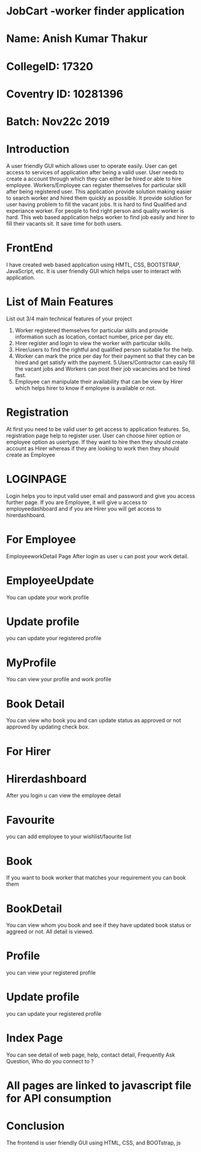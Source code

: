 
# JobCart -worker finder application 
# Name: Anish Kumar Thakur

# CollegeID: 17320
# Coventry ID: 10281396
# Batch: Nov22c 2019

# Introduction
A user friendly GUI which allows user to operate easily. User can get access to services of application after being a valid user.
User needs to create a account through which they can either be hired or able to hire employee.  Workers/Employee can register 
themselves for particular skill after being registered user. This application provide solution making easier to search worker 
and hired them quickly as possible. It provide solution for user having problem to fill the vacant jobs. It is hard to find
Qualified and experiance worker. For people to find right person and quality worker is hard. This web based application helps
worker to find job easily and hirer to fill their vacants sit. It save time for both users.

# FrontEnd
I have created web based application using HMTL, CSS, BOOTSTRAP, JavaScript, etc. It is user friendly GUI which helps user to 
interact with application.



# List of Main Features
List out 3/4 main technical features of your project
1.	Worker registered themselves for particular skills and provide information such as location, contact number, price per day etc.
2.	Hirer register and login to view the worker with particular skills.
3. Hirer/users to find the rightful and qualified person suitable for the help.
4. Worker can mark the price per day for their payment so that they can be hired and get satisfy with the payment.
5.Users/Contractor can easily fill the vacant jobs and Workers can post their job vacancies and be hired fast.
6. Employee can manipulate their availability that can be view by Hirer which helps hirer to know if employee is available or not.

# Registration
At first you need to be valid user to get access to application features. So, registration page help to register user.
User can choose hirer option or employee option as usertype. If they want to hire then they should create account as Hirer whereas
if they are looking to work then they should create as Employee

# LOGINPAGE
Login helps you to input valid user email and password and give you access further page.
If you are Employee, it will give u access to employeedashboard and if you are Hirer you will get access to hirerdashboard.

# For Employee
EmployeeworkDetail Page
After login as user u can post your work detail.

# EmployeeUpdate
You can update your work profile

# Update profile 
you can update your registered profile

# MyProfile 
You can view your profile and work profile 

# Book Detail
You can view who book you and can update status as approved or not approved by updating check box.



# For Hirer
# Hirerdashboard
After you login u can view the employee detail

# Favourite
you can add employee to your wishlist/faourite list

# Book
If you want to book worker that matches your requirement you can book them

# BookDetail
You can view whom you book and see if they have updated book status or aggreed or not.
All detail is viewed.

# Profile
you can view your registered profile

# Update profile 
you can update your registered profile

# Index Page
You can see detail of web page, help, contact detail, Frequently Ask Question, Who do you connect to ?

# All pages are linked to javascript file for API consumption

# Conclusion
The frontend is user friendly GUI using HTML, CSS, and BOOTstrap, js



